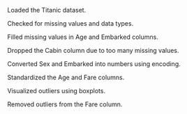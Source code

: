 Loaded the Titanic dataset.

Checked for missing values and data types.

Filled missing values in Age and Embarked columns.

Dropped the Cabin column due to too many missing values.

Converted Sex and Embarked into numbers using encoding.

Standardized the Age and Fare columns.

Visualized outliers using boxplots.

Removed outliers from the Fare column.
